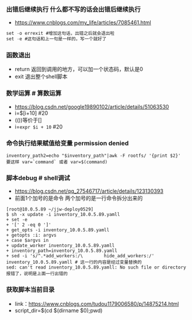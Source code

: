 ### 出错后继续执行 什么都不写的话会出错后继续执行
- https://www.cnblogs.com/my_life/articles/7085461.html
```cs
set -o errexit #增加这句话，出错之后就会退出啦
set -e #这句话和上一句是一样的，写一个就好了
```
### 函数退出
- return 返回到调用的地方，可以加一个状态码，默认是0
- exit 退出整个shell脚本

### 数学运算 # 算数运算
- https://blog.csdn.net/google19890102/article/details/51063530
- i=$[i+10] #20
- (())等价于[]
- i=`expr $i + 10` #20
### 命令执行结果赋值给变量 permission denied
```
inventory_path2=echo "$inventory_path"|awk -F rootfs/ '{print $2}'
要这样 var=`command` 或者 var=$(command)
```
### 脚本debug # shell调试
- https://blog.csdn.net/qq_27546717/article/details/123130393
- 前面1个加号的是命令 两个加号的是一行命令拆分出来的
```
[root@10.0.5.89 ~/jjw-deploy0529]
$ sh -x update -i inventory_10.0.5.89.yamll
+ set -e
+ '[' 2 -eq 0 ']'
+ get_opts -i inventory_10.0.5.89.yamll
+ getopts :i: argvs
+ case $argvs in
+ update_worker inventory_10.0.5.89.yamll
+ inventory_path=inventory_10.0.5.89.yamll
+ sed -i 's/^.*add_workers:/\        hide_add_workers:/' inventory_10.0.5.89.yamll # 这一行的内容是经过变量替换的
sed: can't read inventory_10.0.5.89.yamll: No such file or directory 报错了，说明是上面一行出错的

```
### 获取脚本当前目录
- link：https://www.cnblogs.com/tudou1179006580/p/14875214.html
- script_dir=$(cd $(dirname $0);pwd)
